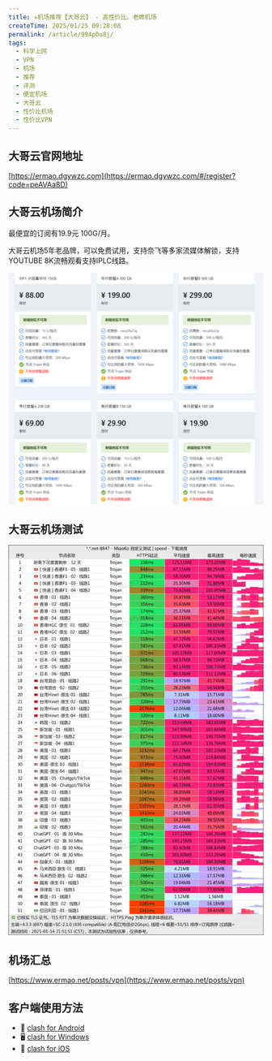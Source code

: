 ```yaml
---
title: ✈️机场推荐【大哥云】 - 高性价比、老牌机场
createTime: 2025/01/25 09:28:08
permalink: /article/994p0u8j/
tags:
  - 科学上网
  - VPN
  - 机场
  - 推荐
  - 评测
  - 便宜机场
  - 大哥云
  - 性价比机场
  - 性价比VPN
---
```



## 大哥云官网地址

[https://ermao.dgywzc.com](https://ermao.dgywzc.com/#/register?code=peAVAa8D)

## 大哥云机场简介

最便宜的订阅有19.9元 100G/月。

大哥云机场5年老品牌，可以免费试用，支持奈飞等多家流媒体解锁，支持YOUTUBE 8K流畅观看支持IPLC线路。

![大哥云价格](images/机场推荐大哥云/image-1.png)

## 大哥云机场测试

![大哥云测速](images/机场推荐大哥云/image.png)

## 机场汇总

[https://www.ermao.net/posts/vpn](https://www.ermao.net/posts/vpn)

## 客户端使用方法

- 📱 [clash for Android](https://www.ermao.net/article/eh8f4n86/)
- 🖥 [clash for Windows](https://www.ermao.net/article/0gematwc/)
- 🍎 [clash for iOS](https://www.ermao.net/article/z747kgjd/)
